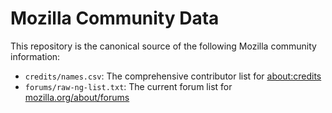 # Mozilla Community Data

This repository is the canonical source of the following Mozilla community information:

* `credits/names.csv`: The comprehensive contributor list for [about:credits](https://www.mozilla.org/credits/)
* `forums/raw-ng-list.txt`: The current forum list for [mozilla.org/about/forums](https://www.mozilla.org/en-US/about/forums/)

